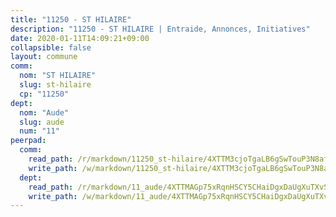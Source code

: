```yaml
---
title: "11250 - ST HILAIRE"
description: "11250 - ST HILAIRE | Entraide, Annonces, Initiatives"
date: 2020-01-11T14:09:21+09:00
collapsible: false
layout: commune
comm:
  nom: "ST HILAIRE"
  slug: st-hilaire
  cp: "11250"
dept:
  nom: "Aude"
  slug: aude
  num: "11"
peerpad:
  comm:
    read_path: /r/markdown/11250_st-hilaire/4XTTM3cjoTgaLB6gSwTouP3N8affZ3GuJw82Zf3Dy6Faaha7M
    write_path: /w/markdown/11250_st-hilaire/4XTTM3cjoTgaLB6gSwTouP3N8affZ3GuJw82Zf3Dy6Faaha7M-K3TgTr7jYRiryLH5saiTqUkroaDAGpZyaFd9fSH34St9C9w6cHm1evSDwZMx2F56QjhXoZTUvnvfW5wAkbXrfuCcwDu3epDZs1vUzEftrLMcWXAXAqgA9f73HW28xAHk5YPEjyFR
  dept:
    read_path: /r/markdown/11_aude/4XTTMAGp75xRqnHSCY5CHaiDgxDaUgXuTXvSZDHnY1JdjJiUk
    write_path: /w/markdown/11_aude/4XTTMAGp75xRqnHSCY5CHaiDgxDaUgXuTXvSZDHnY1JdjJiUk-K3TgUenjCPDfs1W21bst2JvrPDW324QBfMvPid11puzXxXGQEeNw9p4QtfnUhSn4LYSwR6UDBQmdr3wFq2CDRGqNz2QynSm58zgCpz2PKP6Y24UTpxW22MudfeZ339ZPKnHm6XTr
---
```


